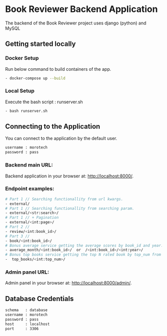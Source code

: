 # Book Reviewer Backend Application
The backend of the Book Reviewer project uses django (python) and MySQL
## Getting started locally

### Docker Setup
Run below command to build containers of the app.

```bash
- docker-compose up --build
```

### Local Setup
Execute the bash script : runserver.sh

```bash
- bash runserver.sh
```

## Connecting to the Application
You can connect to the application by the default user.

```bash
username : morotech
password : pass 
```
### Backend main URL:

Backend application in your browser at: [http://localhost:8000/](http://localhost:8000/).

### Endpoint examples:

```bash
# Part 1 // Searching functionallity from url kwargs.  
- external/
# Part 1 // Searching functionallity from searching param.                                    
- external/<str:search>/
# Part 1 // + Pagination                       
- external/<int:page>/
# Part 2 //                         
- review/<int:book_id>/
# Part 3 //                                               
- book/<int:book_id>/   
# Bonus average service getting the average scores by book_id and year.                                 
- average_month/<int:book_id>/  or  /<int:book_id>/<int:year>/                
# Bonus top books service getting the top N rated book by top_num from url.                                             
-  top_books/<int:top_num>/  
```

### Admin panel URL:
Admin panel in your browser at: [http://localhost:8000/admin/](http://localhost:8000/admin/).


## Database Credentials

```bash
schema   : database
username : morotech
password : pass 
host     : localhost
port     : 3306

```



